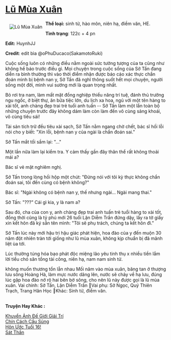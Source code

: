 <a href="https://utruyen.com/lu-mua-xuan/18823/" title="Lũ Mùa Xuân"><h1>Lũ Mùa Xuân</h1></a><div style="display:table"><img align="right" style="float: left; padding: 10px;" src="https://utruyen.com/images/story/200x260/lu-mua-xuan.jpg" alt="Lũ Mùa Xuân"><b>Thể loại:</b> sinh tử, hào môn, niên hạ, điềm văn, HE.<p></p><b>Tình trạng</b>: 122c + 4 pn<p></p><b>Edit:</b> HuynhJJ<p></p><b>Credit</b>: edit bìa @oPhuDucaco(SakamotoRuki)<p></p>Cuộc sống luôn có những điều nằm ngoài sức tưởng tượng của ta cũng như không hề báo trước điều gì. Mọi chuyện trong cuộc sống của Sở Tần đang diễn ra bình thường thì vào thời điểm nhận được báo cáo xác thực chẩn đoán mình bị bệnh nan y, Sở Tấn đã nghĩ thông suốt hết mọi chuyện, người sống một đời, mình vui sướng mới là quan trọng nhất. <p></p>Bỏ rơi tra nam, làm mất mặt đồng nghiệp thiểu năng trí tuệ, đánh thủ trưởng ngu ngốc, ở biệt thự, ăn bữa tiệc lớn, du lịch xa hoa, ngủ với một tên hàng to xài tốt, anh chàng đẹp trai trẻ tuổi anh tuấn -- Sở Tấn làm một lần toàn bộ những chuyện trước đây không dám làm còn làm đến vô cùng sảng khoái, vô cùng tiêu sái! <p></p>Tài sản tích trữ đều tiêu xài sạch, Sở Tấn nằm ngang chờ chết, bác sĩ hối lỗi nói cho y biết: "Xin lỗi, bệnh nan y của ngài là chẩn đoán sai."<p></p>Sở Tấn mắt tối sầm lại: "..." <p></p>Một lần nữa làm lại kiểm tra. Y cảm thấy gần đây thân thể rất không thoải mái a?<p></p>Bác sĩ vẻ mặt nghiêm nghị. <p></p>Sở Tấn trong lòng hồi hộp một chút: "Đừng nói với tôi kỳ thực không chẩn đoán sai, tôi đến cùng có bệnh không?"<p></p>Bác sĩ: "Ngài không có bệnh nan y, thế nhưng ngài... Ngài mang thai." <p></p>Sở Tấn: "???" Cái gì kia, y là nam a? <p></p>Sau đó, cha của con y, anh chàng đẹp trai anh tuấn trẻ tuổi hàng to xài tốt, đồng thời cũng là tỷ phú mới 26 tuổi Lận Diễm Trần đứng dậy, lấy ra tờ giấy xin kết hôn đã ký sẵn tên mình: "Tôi sẽ phụ trách, chúng ta kết hôn đi." <p></p>Sở Tấn lúc này mới hậu tri hậu giác phát hiện, hoa đào của y đến muộn 30 năm đột nhiên tràn tới giống như lũ mùa xuân, không kịp chuẩn bị đã mãnh liệt ùa tới. <p></p>Lúc thường túng hóa bạo phát độc miệng lão yêu tinh thụ x nhiều tiền lắm lời tiểu chó săn tổng tài công, niên hạ, nam nam sinh tử.<p></p>không muốn thương tổn lẫn nhau Mối năm vào mùa xuân, băng tan ở thượng lưu sông Hoàng Hà, làm mực nước dâng lên, nước sẽ chảy về hạ lưu, đúng lúc gặp hoa đào nở rộ hai bên bờ sông, cho nên lũ này được gọi là lũ mùa xuân. Vai chính: Sở Tấn, Lận Diễm Trần ┃Vai phụ: Sở Ngọc, Quý Thiên Trạch, Trang Hãn Học ┃Khác: Sinh tử, điềm văn.</div><p><br><b>Truyện Hay Khác :</b></p><a href="https://utruyen.com/khuyen-anh-de-gioi-giai-tri/18784/" alt="Khuyển Ảnh Đế Giới Giải Trí">Khuyển Ảnh Đế Giới Giải Trí</a><br/><a href="https://github.com/quanluxury/truyenhot/tree/master/truyenhay/21847/" alt="Chín Cách Cầu Sủng">Chín Cách Cầu Sủng</a><br/><a href="https://github.com/quanluxury/truyenhot/tree/master/truyenhay/17483/" alt="Hôn Ước Tuổi 16!">Hôn Ước Tuổi 16!</a><br/><a href="https://github.com/quanluxury/truyenhot/tree/master/truyenhay/4980/" alt="Sát Thần">Sát Thần</a><br/>